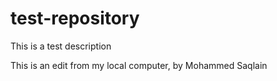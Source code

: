 # test-repository
This is a test description


This is an edit from my local computer, by Mohammed Saqlain